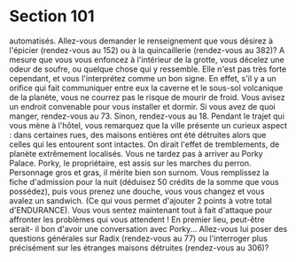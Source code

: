 # Section 101

automatisés. Allez-vous demander le renseignement que vous
désirez à l'épicier (rendez-vous au 152) ou à la quincaillerie
(rendez-vous au 382)?
A mesure que vous vous enfoncez à l'intérieur de la grotte, vous
décelez une odeur de soufre, ou quelque chose qui y ressemble.
Elle n'est pas très forte cependant, et vous l'interprétez comme
un bon signe. En effet, s'il y a un orifice qui fait communiquer
entre eux la caverne et le sous-sol volcanique de la planète, vous
ne courrez pas le risque de mourir de froid. Vous avisez un
endroit convenable pour vous installer et dormir. Si vous avez de
quoi manger, rendez-vous au 73. Sinon, rendez-vous au 18.
Pendant le trajet qui vous mène à l'hôtel, vous remarquez que la
ville présente un curieux aspect : dans certaines rues, des
maisons entières ont été détruites alors que celles qui les
entourent sont intactes. On dirait l'effet de tremblements, de
planète extrêmement localisés. Vous ne tardez pas à arriver au
Porky Palace. Porky, le propriétaire, est assis sur les marches du
perron. Personnage gros et gras, il mérite bien son surnom. Vous
remplissez la fiche d'admission pour la nuit (déduisez 50 crédits
de la somme que vous possédez), puis vous prenez une douche,
vous vous changez et vous avalez un sandwich. (Ce qui vous
permet d'ajouter 2 points à votre total d'ENDURANCE). Vous
vous sentez maintenant tout à fait d'attaque pour affronter les
problèmes qui vous attendent ! En premier lieu, peut-être serait-
il bon d'avoir une conversation avec Porky... Allez-vous lui poser
des questions générales sur Radix (rendez-vous au 77) ou
l'interroger plus précisément sur les étranges maisons détruites
(rendez-vous au 306)?